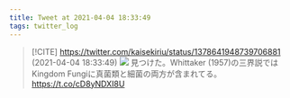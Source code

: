 ```yaml
---
title: Tweet at 2021-04-04 18:33:49
tags: twitter_log
---
```


> [!CITE] https://twitter.com/kaisekiriu/status/1378641948739706881 (2021-04-04 18:33:49)
> ![](https://twitter.com/kaisekiriu/status/1378641948739706881)
> 見つけた。Whittaker (1957)の三界説ではKingdom Fungiに真菌類と細菌の両方が含まれてる。
> https://t.co/cD8yNDXI8U
